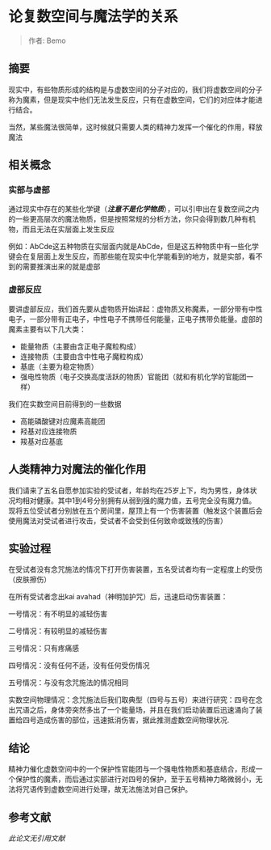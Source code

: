 # 论复数空间与魔法学的关系

> 作者: Bemo

## 摘要

现实中，有些物质形成的结构是与虚数空间的分子对应的，我们将虚数空间的分子称为魔素，但是现实中他们无法发生反应，只有在虚数空间，它们的对应体才能进行结合。

当然，某些魔法很简单，这时候就只需要人类的精神力发挥一个催化的作用，释放魔法

## 相关概念

### 实部与虚部
通过现实中存在的某些化学键（***注意不是化学物质***），可以引申出在复数空间之内的一些更高层次的魔法物质，但是按照常规的分析方法，你只会得到数几种有机物，而且无法在实层面上发生反应

例如：AbCde这五种物质在实层面内就是AbCde，但是这五种物质中有一些化学键会在复层面上发生反应，而那些能在现实中化学能看到的地方，就是实部，看不到的需要推演出来的就是虚部

### 虚部反应

要讲虚部反应，我们首先要从虚物质开始讲起：虚物质又称魔素，一部分带有中性电子，一部分带有正电子，中性电子不携带任何能量，正电子携带负能量。虚部的魔素主要有以下几大类：

- 能量物质（主要由含正电子魔粒构成）
- 连接物质（主要由含中性电子魔粒构成）
- 基底（主要为稳定物质）
- 强电性物质（电子交换高度活跃的物质）官能团（就和有机化学的官能团一样）

我们在实数空间目前得到的一些数据

- 高能磷酸键对应魔素高能团
- 羟基对应连接物质
- 羧基对应基底

## 人类精神力对魔法的催化作用

我们请来了五名自愿参加实验的受试者，年龄均在25岁上下，均为男性，身体状况均相对健康。其中1到4号分别拥有从弱到强的魔力值，五号完全没有魔力值。现将五位受试者分别放在五个房间里，屋顶上有一个伤害装置（触发这个装置后会使用魔法对受试者进行攻击，受试者不会受到任何致命或致残的伤害）

## 实验过程

在受试者没有念咒施法的情况下打开伤害装置，五名受试者均有一定程度上的受伤（皮肤擦伤）

在所有受试者念出kai avahad（神明加护咒）后，迅速启动伤害装置：

一号情况：有不明显的减轻伤害

二号情况：有较明显的减轻伤害

三号情况：只有疼痛感

四号情况：没有任何不适，没有任何受伤情况

五号情况：与没有念咒施法的情况相同

实数空间物理情况：念咒施法后我们取典型（四号与五号）来进行研究：四号在念出咒语之后，身体旁突然多出了一个能量场，并且在我们启动装置后迅速涌向了装置给四号造成伤害的部位，迅速抵消伤害，据此推测虚数空间物理状况.

## 结论

精神力催化虚数空间中的一个保护性官能团与一个强电性物质和基底结合，形成一个保护性的魔素，而后通过实部进行对四号的保护，至于五号精神力略微弱小，无法将咒语传到虚数空间进行处理，故无法施法对自己保护。

## 参考文献

*此论文无引用文献*
